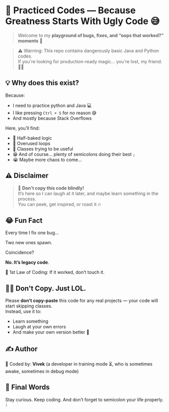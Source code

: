 # 🧪 Practiced Codes — Because Greatness Starts With Ugly Code 😅

> Welcome to my **playground of bugs, fixes, and “oops that worked?” moments** 🤯
 
> ⚠️ Warning: This repo contains dangerously basic Java and Python codes.  
> If you're looking for production-ready magic... you're lost, my friend. 🚪🚶


## 💡 Why does this exist?
Because:
- I need to practice python and Java 💻
- I like pressing `Ctrl + S` for no reason 😅
- And mostly because Stack Overflows

Here, you’ll find:
- 🚧 Half-baked logic
- 🧃 Overused loops
- 🫣 Classes trying to be useful
- 😁 And of course... plenty of semicolons doing their best `;`
- 😭 Maybe more chaos to come...


## ⚠️ Disclaimer
> 📢 **Don’t copy this code blindly!**  
> It’s here so I can laugh at it later, and maybe learn something in the process.  
> You can peek, get inspired, or roast it 🔥

## 😂 Fun Fact
Every time I fix one bug...

Two new ones spawn.

Coincidence?

**No. It’s legacy code**.

🧠 1st Law of Coding:
If it worked, don’t touch it.

## 🙅‍♂️ Don't Copy. Just LOL.
Please **don't copy-paste** this code for any real projects — your code will start skipping classes.  
Instead, use it to:
- Learn something
- Laugh at your own errors
- And make your own version better 🚀


## ✍️ Author
🧠 Coded by: **Vivek** (a developer in training mode ⏳, who is sometimes awake, sometimes in debug mode)

## 👋 Final Words
Stay curious. Keep coding. And don’t forget to semicolon your life properly. `;`

